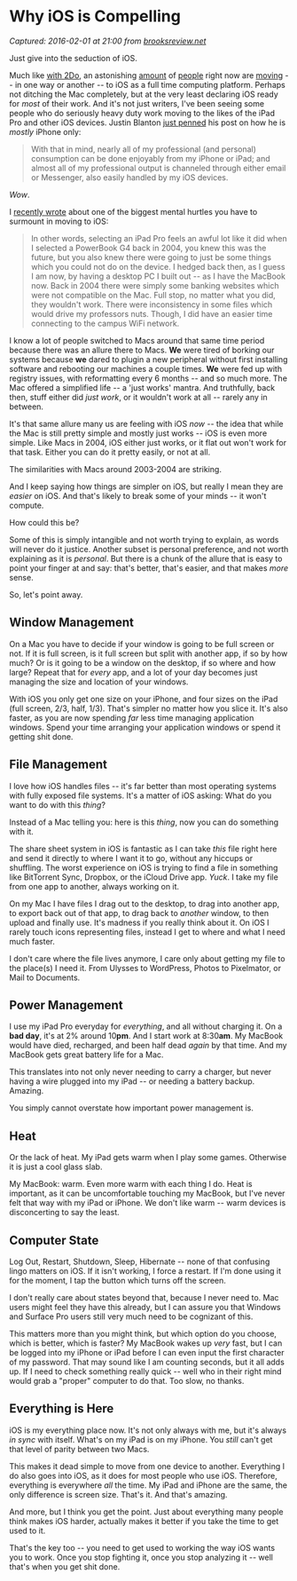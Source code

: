 # Why iOS is Compelling

_Captured: 2016-02-01 at 21:00 from [brooksreview.net](https://brooksreview.net/2016/01/ios/)_

Just give into the seduction of iOS.

Much like [with 2Do](https://brooksreview.net/2016/01/2do/), an astonishing [amount](http://www.speirs.org/blog/2015/12/22/all-in-on-ipad-pro) of [people](https://anxiousrobot.net/iphone-only-d3edd4ca1543?source=latest---) right now are [moving](https://twitter.com/capttaco/status/691837661766643712) -- in one way or another -- to iOS as a full time computing platform. Perhaps not ditching the Mac completely, but at the very least declaring iOS ready for _most_ of their work. And it's not just writers, I've been seeing some people who do seriously heavy duty work moving to the likes of the iPad Pro and other iOS devices. Justin Blanton [just penned](https://anxiousrobot.net/iphone-only-d3edd4ca1543#.6xf8q3i6i) his post on how he is _mostly_ iPhone only:

> With that in mind, nearly all of my professional (and personal) consumption can be done enjoyably from my iPhone or iPad; and almost all of my professional output is channeled through either email or Messenger, also easily handled by my iOS devices.

_Wow_.

I [recently wrote](https://brooksreview.net/2015/11/the-full-ipad/) about one of the biggest mental hurtles you have to surmount in moving to iOS:

> In other words, selecting an iPad Pro feels an awful lot like it did when I selected a PowerBook G4 back in 2004, you knew this was the future, but you also knew there were going to just be some things which you could not do on the device. I hedged back then, as I guess I am now, by having a desktop PC I built out -- as I have the MacBook now. Back in 2004 there were simply some banking websites which were not compatible on the Mac. Full stop, no matter what you did, they wouldn't work. There were inconsistency in some files which would drive my professors nuts. Though, I did have an easier time connecting to the campus WiFi network.

I know a lot of people switched to Macs around that same time period because there was an allure there to Macs. **We** were tired of borking our systems because **we** dared to plugin a new peripheral without first installing software and rebooting our machines a couple times. **We** were fed up with registry issues, with reformatting every 6 months -- and so much more. The Mac offered a simplified life -- a 'just works' mantra. And truthfully, back then, stuff either did _just work_, or it wouldn't work at all -- rarely any in between.

It's that same allure many us are feeling with iOS _now_ -- the idea that while the Mac is still pretty simple and mostly just works -- iOS is even more simple. Like Macs in 2004, iOS either just works, or it flat out won't work for that task. Either you can do it pretty easily, or not at all.

The similarities with Macs around 2003-2004 are striking.

And I keep saying how things are simpler on iOS, but really I mean they are _easier_ on iOS. And that's likely to break some of your minds -- it won't compute.

How could this be?

Some of this is simply intangible and not worth trying to explain, as words will never do it justice. Another subset is personal preference, and not worth explaining as it is _personal_. But there is a chunk of the allure that is easy to point your finger at and say: that's better, that's easier, and that makes _more_ sense.

So, let's point away.

## Window Management

On a Mac you have to decide if your window is going to be full screen or not. If it is full screen, is it full screen but split with another app, if so by how much? Or is it going to be a window on the desktop, if so where and how large? Repeat that for _every_ app, and a lot of your day becomes just managing the size and location of your windows.

With iOS you only get one size on your iPhone, and four sizes on the iPad (full screen, 2/3, half, 1/3). That's simpler no matter how you slice it. It's also faster, as you are now spending _far_ less time managing application windows. Spend your time arranging your application windows or spend it getting shit done.

## File Management

I love how iOS handles files -- it's far better than most operating systems with fully exposed file systems. It's a matter of iOS asking: What do you want to do with this _thing_?

Instead of a Mac telling you: here is this _thing_, now you can do something with it.

The share sheet system in iOS is fantastic as I can take _this_ file right here and send it directly to where I want it to go, without any hiccups or shuffling. The worst experience on iOS is trying to find a file in something like BitTorrent Sync, Dropbox, or the iCloud Drive app. _Yuck_. I take my file from one app to another, always working on it.

On my Mac I have files I drag out to the desktop, to drag into another app, to export back out of that app, to drag back to _another_ window, to then upload and finally use. It's madness if you really think about it. On iOS I rarely touch icons representing files, instead I get to where and what I need much faster.

I don't care where the file lives anymore, I care only about getting my file to the place(s) I need it. From Ulysses to WordPress, Photos to Pixelmator, or Mail to Documents.

## Power Management

I use my iPad Pro everyday for _everything_, and all without charging it. On a **bad day**, it's at 2% around 10**pm**. And I start work at 8:30**am**. My MacBook would have died, recharged, and been half dead _again_ by that time. And my MacBook gets great battery life for a Mac.

This translates into not only never needing to carry a charger, but never having a wire plugged into my iPad -- or needing a battery backup. Amazing.

You simply cannot overstate how important power management is.

## Heat

Or the lack of heat. My iPad gets warm when I play some games. Otherwise it is just a cool glass slab.

My MacBook: warm. Even more warm with each thing I do. Heat is important, as it can be uncomfortable touching my MacBook, but I've never felt that way with my iPad or iPhone. We don't like warm -- warm devices is disconcerting to say the least.

## Computer State

Log Out, Restart, Shutdown, Sleep, Hibernate -- none of that confusing lingo matters on iOS. If it isn't working, I force a restart. If I'm done using it for the moment, I tap the button which turns off the screen.

I don't really care about states beyond that, because I never need to. Mac users might feel they have this already, but I can assure you that Windows and Surface Pro users still very much need to be cognizant of this.

This matters more than you might think, but which option do you choose, which is better, which is faster? My MacBook wakes up _very_ fast, but I can be logged into my iPhone or iPad before I can even input the first character of my password. That may sound like I am counting seconds, but it all adds up. If I need to check something really quick -- well who in their right mind would grab a "proper" computer to do that. Too slow, no thanks.

## Everything is Here

iOS is my everything place now. It's not only always with me, but it's always _in sync_ with itself. What's on my iPad is on my iPhone. You _still_ can't get that level of parity between two Macs.

This makes it dead simple to move from one device to another. Everything I do also goes into iOS, as it does for most people who use iOS. Therefore, everything is everywhere _all_ the time. My iPad and iPhone are the same, the only difference is screen size. That's it. And that's amazing.

And more, but I think you get the point. Just about everything many people think makes iOS harder, actually makes it better if you take the time to get used to it.

That's the key too -- you need to get used to working the way iOS wants you to work. Once you stop fighting it, once you stop analyzing it -- well that's when you get shit done.
